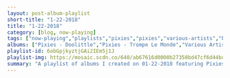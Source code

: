 ```yaml
---
layout: post-album-playlist
short-title: "1-22-2018"
title: "1-22-2018"
category: [blog, now-playing]
tags: ["now-playing","playlists","pixies","pixies","various-artists","belle-&-sebastian","belle-&-sebastian","miniature-tigers","drake","the-shins","the-poets-of-rhythm","menahan-street-band","antibalas","menahan-street-band","the-sugarman-3"]
albums: ["Pixies - Doolittle","Pixies - Trompe Le Monde","Various Artists - M A N I A","Belle & Sebastian - How to Solve Our Human Problems (Part 2)","Belle & Sebastian - How To Solve Our Human Problems (Part 1)","Miniature Tigers - F O R T R E S S (Demos)","Drake - Scary Hours","The Shins - The Worm's Heart","The Poets Of Rhythm - The Anthology 1992-2003","Menahan Street Band - The Crossing","Antibalas - Antibalas","Menahan Street Band - The Crossing","The Sugarman 3 - What The World Needs Now"]
playlist-id: 6obGpjkyztjGAi2IEm5j1J
playlist-img: https://mosaic.scdn.co/640/ab67616d0000b27350bd47cf6d44bddcd546a951ab67616d0000b273ad2c2f87613b6e2115d2babbab67616d0000b273bc8d2b3ac36be53be9a38fe1ab67616d0000b273cafe9404f872e4c0e91a8cc8
summary: "A playlist of albums I created on 01-22-2018 featuring Pixies, Pixies, Various Artists, Belle & Sebastian, Belle & Sebastian, Miniature Tigers, Drake, The Shins, The Poets Of Rhythm, Menahan Street Band, Antibalas, Menahan Street Band, and The Sugarman 3"
---
```

